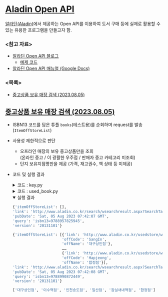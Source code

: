 # [Aladin Open API](/README.md#목록)

  [알라딘(Aladin)](https://www.aladin.co.kr/)에서 제공하는 Open API를 이용하여 도서 구매 등에 실제로 활용할 수 있는 유용한 프로그램을 만들고자 함.


### \<참고 자료>

  - [알라딘 Open API 블로그](https://blog.aladin.co.kr/openapi/)
    - [예제 코드](https://blog.aladin.co.kr/openapi/5353301)
  - [알라딘 Open API 매뉴얼 (Google Docs)](https://docs.google.com/document/d/1mX-WxuoGs8Hy-QalhHcvuV17n50uGI2Sg_GHofgiePE/edit)


### \<목록>

  - [중고상품 보유 매장 검색 (2023.08.05)](#중고상품-보유-매장-검색-20230805)


## [중고상품 보유 매장 검색 (2023.08.05)](#목록)

  - ISBN13 코드를 담은 튜플 `books`(테스트용)를 순회하며 request를 발송 (`ItemOffStoreList`)
  - 사용성 제한적으로 판단
    - 오프라인 매장의 보유 중고상품만을 조회  
      (온라인 중고 / 이 광활한 우주점 / 판매자 중고 카테고리 미조회)
    - 단지 보유지점명만을 제공 (가격, 재고권수, 책 상태 등 미제공)
  - 코드 및 실행 결과
    <details>
      <summary>코드 : key.py</summary>

    ```py
    TTBKEY = {Open API 인증키}
    ```
    </details>
    <details>
      <summary>코드 : used_book.py</summary>

    ```py
    import time
    import pprint
    import requests
    import key
    ```
    ```py
    # 알라딘 API 엔드포인트 URL
    URL = 'http://www.aladin.co.kr/ttb/api/ItemOffStoreList.aspx'

    # 조회할 도서 ISBN13 리스트 (테스트)
    books = (
        '9788957825945',                                        # 전설로 떠나는 월가의 영웅 (2021)
        '9788990872449',                                        # 피터 린치의 이기는 투자 (2008)
    )

    # API 요청에 사용할 데이터
    data = {
        'TTBKey'    : key.TTBKEY,                               # 알라딘 API 키
        'ItemId'    : '',                                       # 도서 아이템 ID
        'ItemIdType': 'ISBN13',                                 # 도서 아이템 ID 타입 (ISBN13)
        'Output'    : 'js',                                     # 출력 형식 (JSON)
    }
    ```
    ```py
    def search_used_stores(_book_isbn13):
        """
        주어진 ISBN13 도서에 대한 중고상품 보유 매장을 검색하는 함수입니다.

        Args:
            _book_isbn13 (str)  : 조회할 도서의 ISBN13

        Returns:
            dict                : 중고상품 보유 매장 정보를 담은 JSON 데이터
        """
        data['ItemId']  = _book_isbn13
        response        = requests.post(URL, data=data, timeout=1)
        json_data       = response.json()
        return json_data
    ```
    ```py
    if __name__ == "__main__":
        # 주어진 도서 목록에 대해 중고상품 보유 매장 검색 수행
        for book_isbn13 in books:
            store_info  = search_used_stores(book_isbn13)
            pprint.pprint(store_info)
            if len(store_info['itemOffStoreList']) > 0:
                offNames = []
                for itemOffStore in store_info['itemOffStoreList']:
                    offNames.append(itemOffStore['offName'])
                print(offNames)

            time.sleep(1)                                       # API 요청 사이에 1초 딜레이
            print()
    ```

    </details>
    <details open="">
      <summary>실행 결과</summary>

    ```py
    {'itemOffStoreList': [],
    'link': 'http://www.aladin.co.kr/search/wsearchresult.aspx?SearchTarget=UsedStore&amp;SearchWord=K172834409&amp;partner=openAPI',
    'pubDate': 'Sat, 05 Aug 2023 07:42:07 GMT',
    'query': 'isbn13=9788957825945',
    'version': '20131101'}
    ```
    ```py
    {'itemOffStoreList': [{'link': 'http://www.aladin.co.kr/usedstore/wproduct.aspx?ItemId=2133101&amp;OffCode=SangIn&amp;partner=openAPI',
                          'offCode': 'SangIn',
                          'offName': '대구상인점'},
                          ……
                          {'link': 'http://www.aladin.co.kr/usedstore/wproduct.aspx?ItemId=2133101&amp;OffCode=Hapjeong&amp;partner=openAPI',
                          'offCode': 'Hapjeong',
                          'offName': '합정점'}],
    'link': 'http://www.aladin.co.kr/search/wsearchresult.aspx?SearchTarget=UsedStore&amp;SearchWord=8990872448&amp;partner=openAPI',
    'pubDate': 'Sat, 05 Aug 2023 07:42:08 GMT',
    'query': 'isbn13=9788990872449',
    'version': '20131101'}
    ```
    ```py
    ['대구상인점', '이수역점', '인천송도점', '일산점', '잠실새내역점', '합정점']
    ```
    </details>
